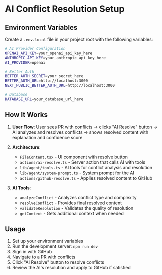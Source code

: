 # AI Conflict Resolution Setup

## Environment Variables

Create a `.env.local` file in your project root with the following variables:

```bash
# AI Provider Configuration
OPENAI_API_KEY=your_openai_api_key_here
ANTHROPIC_API_KEY=your_anthropic_api_key_here
AI_PROVIDER=openai

# Better Auth
BETTER_AUTH_SECRET=your_secret_here
BETTER_AUTH_URL=http://localhost:3000
NEXT_PUBLIC_BETTER_AUTH_URL=http://localhost:3000

# Database
DATABASE_URL=your_database_url_here
```

## How It Works

1. **User Flow**: User sees PR with conflicts → clicks "AI Resolve" button → AI analyzes and resolves conflicts → shows resolved content with explanation and confidence score

2. **Architecture**:
   - `FileContent.tsx` - UI component with resolve button
   - `actions/ai-resolve.ts` - Server action that calls AI with tools
   - `lib/agent/tools.ts` - AI tools for conflict analysis and resolution
   - `lib/agent/system-prompt.ts` - System prompt for the AI
   - `actions/github-resolve.ts` - Applies resolved content to GitHub

3. **AI Tools**:
   - `analyzeConflict` - Analyzes conflict type and complexity
   - `resolveConflict` - Provides final resolved content
   - `validateResolution` - Validates the quality of resolution
   - `getContext` - Gets additional context when needed

## Usage

1. Set up your environment variables
2. Run the development server: `npm run dev`
3. Sign in with GitHub
4. Navigate to a PR with conflicts
5. Click "AI Resolve" button to resolve conflicts
6. Review the AI's resolution and apply to GitHub if satisfied
